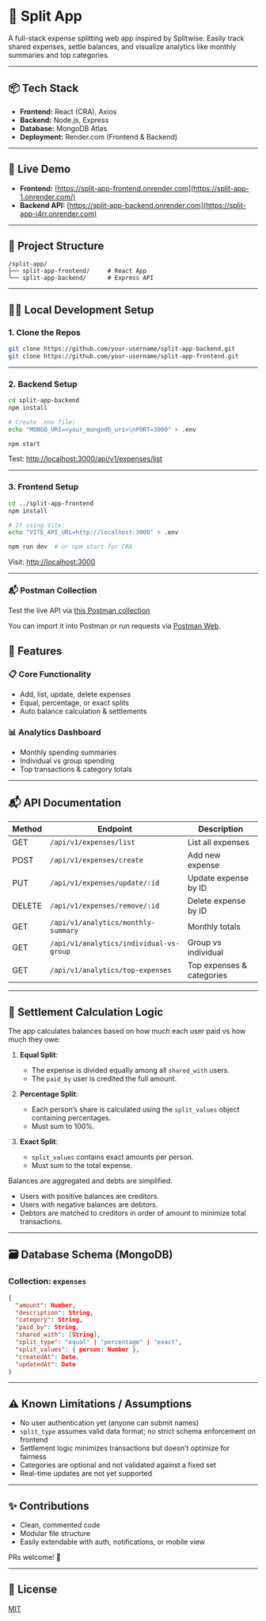 # 🧾 Split App

A full-stack expense splitting web app inspired by Splitwise. Easily track shared expenses, settle balances, and visualize analytics like monthly summaries and top categories.

---

## 📦 Tech Stack

- **Frontend:** React (CRA), Axios
- **Backend:** Node.js, Express
- **Database:** MongoDB Atlas
- **Deployment:** Render.com (Frontend & Backend)

---

## 🚀 Live Demo

- **Frontend:** [https://split-app-frontend.onrender.com](https://split-app-1.onrender.com/)
- **Backend API:** [https://split-app-backend.onrender.com](https://split-app-i4rr.onrender.com)

---

## 📂 Project Structure

```
/split-app/
├── split-app-frontend/     # React App
└── split-app-backend/      # Express API
```

---

## 🧑‍💻 Local Development Setup

### 1. Clone the Repos

```bash
git clone https://github.com/your-username/split-app-backend.git
git clone https://github.com/your-username/split-app-frontend.git
```

---

### 2. Backend Setup

```bash
cd split-app-backend
npm install

# Create .env file:
echo "MONGO_URI=<your_mongodb_uri>\nPORT=3000" > .env

npm start
```

Test: [http://localhost:3000/api/v1/expenses/list](http://localhost:3000/api/v1/expenses/list)

---

### 3. Frontend Setup

```bash
cd ../split-app-frontend
npm install

# If using Vite:
echo "VITE_API_URL=http://localhost:3000" > .env

npm run dev  # or npm start for CRA
```

Visit: [http://localhost:3000](http://localhost:3000)

---


### 📬 Postman Collection

Test the live API via [this Postman collection](https://gist.github.com/Shreyas1427/b94b798c1222d85264168e12d13172ef)

You can import it into Postman or run requests via [Postman Web](https://web.postman.co).



## 🧠 Features

### 📋 Core Functionality
- Add, list, update, delete expenses
- Equal, percentage, or exact splits
- Auto balance calculation & settlements

### 📊 Analytics Dashboard
- Monthly spending summaries
- Individual vs group spending
- Top transactions & category totals

---

## 📬 API Documentation

| Method | Endpoint                           | Description              |
|--------|------------------------------------|--------------------------|
| GET    | `/api/v1/expenses/list`           | List all expenses        |
| POST   | `/api/v1/expenses/create`         | Add new expense          |
| PUT    | `/api/v1/expenses/update/:id`     | Update expense by ID     |
| DELETE | `/api/v1/expenses/remove/:id`     | Delete expense by ID     |
| GET    | `/api/v1/analytics/monthly-summary`     | Monthly totals     |
| GET    | `/api/v1/analytics/individual-vs-group` | Group vs individual |
| GET    | `/api/v1/analytics/top-expenses`        | Top expenses & categories |

---

## 🧾 Settlement Calculation Logic

The app calculates balances based on how much each user paid vs how much they owe:

1. **Equal Split**:
   - The expense is divided equally among all `shared_with` users.
   - The `paid_by` user is credited the full amount.

2. **Percentage Split**:
   - Each person’s share is calculated using the `split_values` object containing percentages.
   - Must sum to 100%.

3. **Exact Split**:
   - `split_values` contains exact amounts per person.
   - Must sum to the total expense.

Balances are aggregated and debts are simplified:
- Users with positive balances are creditors.
- Users with negative balances are debtors.
- Debtors are matched to creditors in order of amount to minimize total transactions.

---

## 🗃️ Database Schema (MongoDB)

### Collection: `expenses`
```json
{
  "amount": Number,
  "description": String,
  "category": String,
  "paid_by": String,
  "shared_with": [String],
  "split_type": "equal" | "percentage" | "exact",
  "split_values": { person: Number },
  "createdAt": Date,
  "updatedAt": Date
}
```

---

## ⚠️ Known Limitations / Assumptions

- No user authentication yet (anyone can submit names)
- `split_type` assumes valid data format; no strict schema enforcement on frontend
- Settlement logic minimizes transactions but doesn't optimize for fairness
- Categories are optional and not validated against a fixed set
- Real-time updates are not yet supported

---
## ✨ Contributions

- Clean, commented code
- Modular file structure
- Easily extendable with auth, notifications, or mobile view

PRs welcome! 💬

---

## 📄 License

[MIT](LICENSE)
